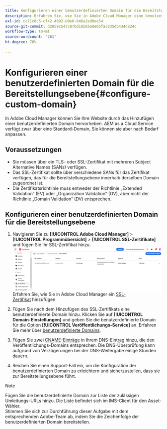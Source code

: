 ```yaml
---
title: Konfigurieren einer benutzerdefinierten Domain für die Bereitstellungsebene
description: Erfahren Sie, wie Sie in Adobe Cloud Manager eine benutzerdefinierte Domain für die Bereitstellungsebene konfigurieren.
exl-id: cc71c8c5-cf42-4092-b0e0-646a2ed0ee54
source-git-commit: d2859c547c87bd1856ba0e05fac835db434d824c
workflow-type: tm+mt
source-wordcount: '261'
ht-degree: 78%

---
```


# Konfigurieren einer benutzerdefinierten Domain für die Bereitstellungsebene{#configure-custom-domain}

In Adobe Cloud Manager können Sie Ihre Website durch das Hinzufügen einer benutzerdefinierten Domain hervorheben. AEM as a Cloud Service verfügt zwar über eine Standard-Domain, Sie können sie aber nach Bedarf anpassen.

## Voraussetzungen

* Sie müssen über ein TLS- oder SSL-Zertifikat mit mehreren Subject Alternative Names (SANs) verfügen.
* Das SSL-Zertifikat sollte über verschiedene SANs für das Zertifikat verfügen, das für die Bereitstellungsebene innerhalb derselben Domain zugeordnet ist.
* Die Zertifikatsrichtlinie muss entweder der Richtlinie „Extended Validation“ (EV) oder „Organization Validation“ (OV), aber nicht der Richtlinie „Domain Validation“ (DV) entsprechen.


## Konfigurieren einer benutzerdefinierten Domain für die Bereitstellungsebene

1. Navigieren Sie zu **[!UICONTROL Adobe Cloud Manager]** > **[!UICONTROL Programmübersicht]** > **[!UICONTROL SSL-Zertifikate]** und fügen Sie Ihr SSL-Zertifikat hinzu.
   ![Bild](/help/assets/assets/ssl-certificate.png)
Erfahren Sie, wie Sie in Adobe Cloud Manager ein [SSL-Zertifikat](/help/implementing/cloud-manager/managing-ssl-certifications/add-ssl-certificate.md) hinzufügen.

1. Fügen Sie nach dem Hinzufügen des SSL-Zertifikats eine benutzerdefinierte Domain hinzu. Klicken Sie auf **[!UICONTROL Domain-Einstellungen]** und geben Sie die benutzerdefinierte Domain für die Option **[!UICONTROL Veröffentlichungs-Service]** an.
Erfahren Sie mehr über [benutzerdefinierte Domains](/help/implementing/cloud-manager/custom-domain-names/add-custom-domain-name.md).

1. Fügen Sie zwei [CNAME-Einträge](/help/implementing/cloud-manager/custom-domain-names/add-custom-domain-name.md) in Ihrem DNS-Eintrag hinzu, die den Veröffentlichungs-Domains entsprechen.
Die DNS-Überprüfung kann aufgrund von Verzögerungen bei der DNS-Weitergabe einige Stunden dauern.

1. Reichen Sie einen Support-Fall ein, um die Konfiguration der benutzerdefinierten Domain zu erleichtern und sicherzustellen, dass sie zur Bereitstellungsebene führt.

>[!NOTE]
>
>Fügen Sie die benutzerdefinierte Domain zur Liste der zulässigen Umleitungs-URLs hinzu. Die Liste befindet sich im IMS-Client für den Asset-Wähler.<br>Stimmen Sie sich zur Durchführung dieser Aufgabe mit dem entsprechenden Adobe-Team ab, indem Sie die Zeichenfolge der benutzerdefinierten Domain bereitstellen.
